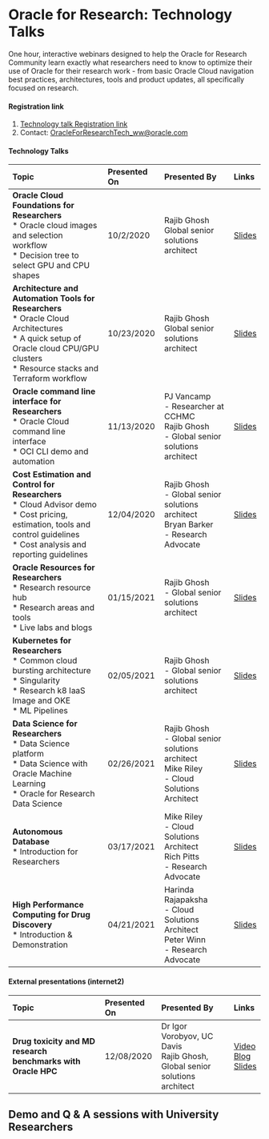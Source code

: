 # Oracle for Research: Technology Talks

One hour, interactive webinars designed to help the Oracle for Research Community learn exactly what researchers need to know to optimize their use of Oracle for their research work - from basic Oracle Cloud navigation best practices, architectures, tools and product updates, all specifically focused on research.

#### Registration link
1. [Technology talk Registration link](https://oracle.zoom.us/webinar/register/3016008757998/WN_E4Ybiw4RTFWT5ZiTzRkBTQ)
2. Contact: OracleForResearchTech_ww@oracle.com

#### Technology Talks

| Topic | Presented On | Presented By | Links |
|     :---    |     :---      |:---      |:--- |
| **Oracle Cloud Foundations for Researchers**<br>* Oracle cloud images and selection workflow<br>* Decision tree to select GPU and CPU shapes | 10/2/2020 | Rajib Ghosh<br>Global senior solutions architect    | [Slides](https://github.com/Technology-Talk/blob/main/OFRTechnologyTalk-10022020%20(2).pdf)|
| **Architecture and Automation Tools for Researchers**<br>* Oracle Cloud Architectures<br>* A quick setup of Oracle cloud CPU/GPU clusters<br>* Resource stacks and Terraform workflow | 10/23/2020 | Rajib Ghosh<br>Global senior solutions architect | [Slides](https://github.com/OracleForResearch/Technology-Talk/blob/main/OFRTechnologyTalk-10232020.pdf)
| **Oracle command line interface for Researchers**<br>* Oracle Cloud command line interface<br>* OCI CLI demo and automation | 11/13/2020 | PJ Vancamp<br> - Researcher at CCHMC<br>Rajib Ghosh<br> - Global senior solutions architect | [Slides](https://github.com/OracleForResearch/Technology-Talk/blob/main/OFRTechnologyTalk-11132020.pdf)
| **Cost Estimation and Control for Researchers**<br>* Cloud Advisor demo<br>* Cost pricing, estimation, tools and control guidelines<br>* Cost analysis and reporting guidelines | 12/04/2020 | Rajib Ghosh<br> - Global senior solutions architect<br>Bryan Barker<br> - Research Advocate | [Slides](https://github.com/OracleForResearch/Technology-Talk/blob/main/OFRTechnologyTalk-12042020.pdf)
| **Oracle Resources for Researchers**<br>* Research resource hub<br>* Research areas and tools<br>* Live labs and blogs | 01/15/2021 | Rajib Ghosh<br> - Global senior solutions architect | [Slides](https://github.com/OracleForResearch/Technology-Talk/blob/main/OFRTechnologyTalk-01152021.pdf)
| **Kubernetes for Researchers**<br>* Common cloud bursting architecture<br>* Singularity<br>* Research k8 IaaS Image and OKE<br>* ML Pipelines | 02/05/2021 | Rajib Ghosh<br> - Global senior solutions architect | [Slides](https://github.com/OracleForResearch/Technology-Talk/blob/main/OFRTechnologyTalk-02052021.pdf)
| **Data Science for Researchers**<br>* Data Science platform<br>* Data Science with Oracle Machine Learning<br>* Oracle for Research Data Science<br> | 02/26/2021 | Rajib Ghosh <br> - Global senior solutions architect<br>Mike Riley<br> - Cloud Solutions Architect| [Slides](https://github.com/OracleForResearch/Technology-Talk/blob/main/OFRTechnologyTalk-02262021.pdf)
| **Autonomous Database**<br>* Introduction for Researchers<br> | 03/17/2021 | Mike Riley<br> - Cloud Solutions Architect<br>Rich Pitts<br> - Research Advocate | [Slides](https://github.com/OracleForResearch/Technology-Talk/blob/main/OFRTechnologyTalk-03172021.pdf)
| **High Performance Computing for Drug Discovery**<br>* Introduction & Demonstration<br> | 04/21/2021 | Harinda Rajapaksha<br> - Cloud Solutions Architect<br>Peter Winn<br> - Research Advocate | [Slides](https://github.com/OracleForResearch/Technology-Talk/blob/main/HighPerformance_Computing_for_Drug_Discovery.pdf)

#### External presentations (internet2)
| Topic | Presented On | Presented By | Links |
|     :---    |     :---      |:---      |:--- |
| **Drug toxicity and MD research benchmarks with Oracle HPC**  | 12/08/2020 | Dr Igor Vorobyov, UC Davis<br>Rajib Ghosh, Global senior solutions architect|[Video](https://go.oracle.com/LP=102365?elqCampaignId=270235)<br>[Blog](https://internet2.edu/high-performance-computing-helps-researchers-predict-whether-a-drug-will-harm-your-heart/)<br>[Slides](https://github.com/OracleForResearch/Technology-Talk/blob/main/Internet2_UCDavis_12082020.pdf)

## Demo and Q & A sessions with University Researchers
